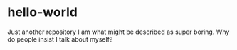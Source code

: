 # hello-world
Just another repository
I am what might be described as super boring. 
Why do people insist I talk about myself? 
